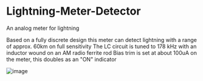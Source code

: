 # Lightning-Meter-Detector
An analog meter for lightning

Based on a fully discrete design this meter can detect lightning with a range of approx. 60km on full sensitivity
The LC circuit is tuned to 178 kHz with an inductor wound on an AM radio ferrite rod 
Bias trim is set at about 100uA on the meter, this doubles as an "ON" indicator

![image](https://github.com/electronsjourney/Lightning-Meter-Detector/assets/12830206/3215eed1-4a46-4a75-9b88-472dbddb8d9c)
